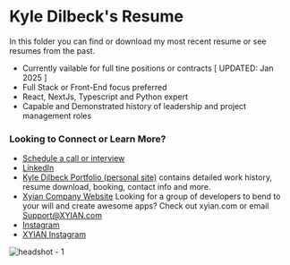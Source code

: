 

# Kyle Dilbeck's Resume 
In this folder you can find or download my most recent resume or see resumes from the past. 
- Currently vailable for full tine positions or contracts [ UPDATED: Jan 2025 ]
- Full Stack or Front-End focus preferred
- React, NextJs, Typescript and Python expert
- Capable and Demonstrated history of leadership and project management roles

### Looking to Connect or Learn More?

- [Schedule a call or interview](https://kyledilbeck.com/booking) 
- [LinkedIn](https://linkedin.com/in/kxdilbeck)
- [Kyle Dilbeck Portfolio (personal site)](https://kyledilbeck.com) contains detailed work history, resume download, booking, contact info and more. 
- [Xyian Company Website](https://xyian.com) Looking for a group of developers to bend to your will and create awesome apps? Check out xyian.com or email <a href="mailto:support@xyian.com">Support@XYIAN.com</a>
- [Instagram](https://instagram.com/softwarekyle)
- [XYIAN Instagram](https://instagram.com/xyiansoftware)

![headshot - 1](https://github.com/user-attachments/assets/a4c77872-b5e3-4b45-8f2d-d5ef33e21895)
